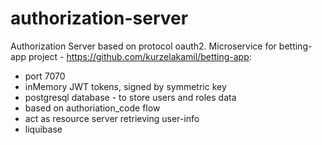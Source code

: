 # authorization-server

Authorization Server based on protocol oauth2. Microservice for betting-app project - https://github.com/kurzelakamil/betting-app:

* port 7070
* inMemory JWT tokens, signed by symmetric key 
* postgresql database - to store users and roles data 
* based on authoriation_code flow
* act as resource server retrieving user-info
* liquibase
